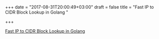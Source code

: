 +++
date = "2017-08-31T20:00:49+03:00"
draft = false
title = "Fast IP to CIDR Block Lookup in Golang  "

+++

<p><a href="https://github.com/yl2chen/cidranger">Fast IP to CIDR Block Lookup in Golang  </a></p>
